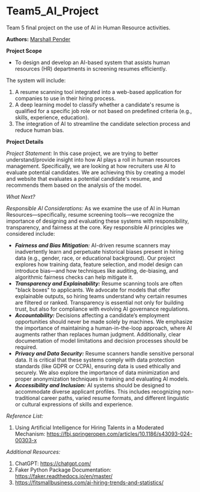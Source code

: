# Team5_AI_Project

Team 5 final project on the use of AI in Human Resource activities. 

**Authors:** [Marshall Pender](https://github.com/marshallpender)

**Project Scope** 

- To design and develop an AI-based system that assists human resources (HR) departments in screening resumes efficiently. 

The system will include:

1. A resume scanning tool integrated into a web-based application for companies to use in their hiring process.
2. A deep learning model to classify whether a candidate's resume is qualified for a specific job role or not based on predefined criteria (e.g., skills, experience, education).
3. The integration of AI to streamline the candidate selection process and reduce human bias.

**Project Details** 

*Project Statement:* 
In this case project, we are trying to better understand/provide insight into how AI plays a roll in human resources management. Specifically, we are looking at how recruiters use AI to evaluate potential candidates. We are achieving this by creating a model and website that evaluates a potential candidate's resume, and recommends them based on the analysis of the model. 

*What Next?*

*Responsible AI Considerations:*
As we examine the use of AI in Human Resources—specifically, resume screening tools—we recognize the importance of designing and evaluating these systems with responsibility, transparency, and fairness at the core. Key responsible AI principles we considered include:
-  ***Fairness and Bias Mitigation:*** AI-driven resume scanners may inadvertently learn and perpetuate historical biases present in hiring data (e.g., gender, race, or educational background). Our project explores how training data, feature selection, and model design can introduce bias—and how techniques like auditing, de-biasing, and algorithmic fairness checks can help mitigate it.
-  ***Transparency and Explainability:*** Resume scanning tools are often "black boxes" to applicants. We advocate for models that offer explainable outputs, so hiring teams understand why certain resumes are filtered or ranked. Transparency is essential not only for building trust, but also for compliance with evolving AI governance regulations.
-  ***Accountability:*** Decisions affecting a candidate’s employment opportunities should never be made solely by machines. We emphasize the importance of maintaining a human-in-the-loop approach, where AI augments rather than replaces human judgment. Additionally, clear documentation of model limitations and decision processes should be required.
-  ***Privacy and Data Security:*** Resume scanners handle sensitive personal data. It is critical that these systems comply with data protection standards (like GDPR or CCPA), ensuring data is used ethically and securely. We also explore the importance of data minimization and proper anonymization techniques in training and evaluating AI models.
-  ***Accessibility and Inclusion:*** AI systems should be designed to accommodate diverse applicant profiles. This includes recognizing non-traditional career paths, varied resume formats, and different linguistic or cultural expressions of skills and experience.

*Reference List:*
1. Using Artificial Intelligence for Hiring Talents in a Moderated Mechanism: https://fbj.springeropen.com/articles/10.1186/s43093-024-00303-x

*Additional Resources:*
1. ChatGPT: https://chatgpt.com/
2. Faker Python Package Documentation: https://faker.readthedocs.io/en/master/
3. https://fitsmallbusiness.com/ai-hiring-trends-and-statistics/


